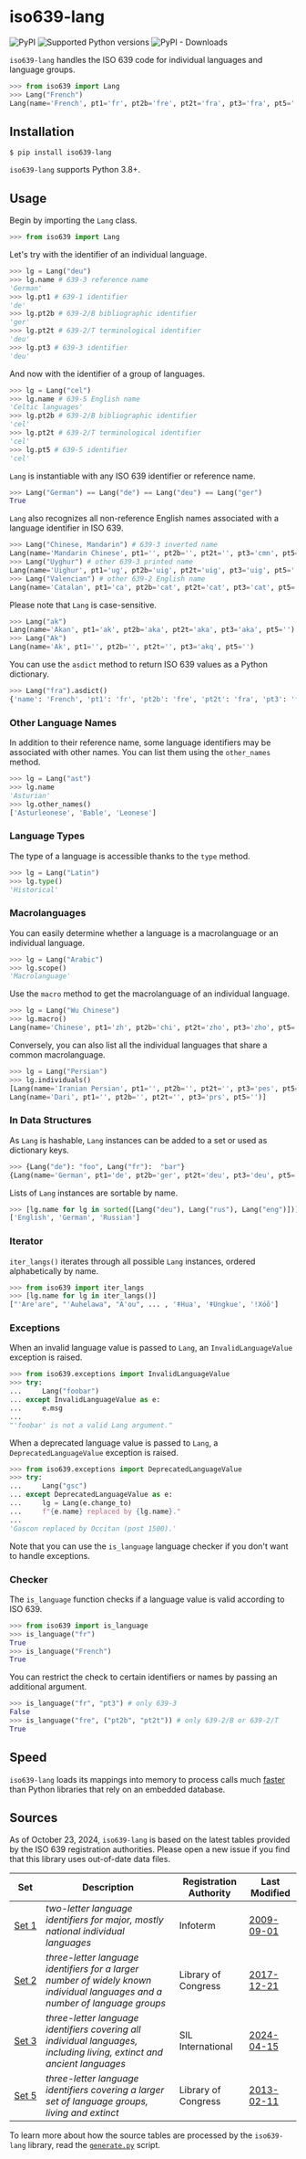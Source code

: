 
# iso639-lang

![PyPI](https://img.shields.io/pypi/v/iso639-lang)
![Supported Python versions](https://img.shields.io/pypi/pyversions/iso639-lang.svg)
![PyPI - Downloads](https://img.shields.io/pypi/dm/iso639-lang)
  
`iso639-lang` handles the ISO 639 code for individual languages and language groups.

```python
>>> from iso639 import Lang
>>> Lang("French")
Lang(name='French', pt1='fr', pt2b='fre', pt2t='fra', pt3='fra', pt5='')
```

## Installation

```console
$ pip install iso639-lang
```
`iso639-lang` supports Python 3.8+.  
  
## Usage

Begin by importing the `Lang` class.
```python
>>> from iso639 import Lang
```

Let's try with the identifier of an individual language.
```python
>>> lg = Lang("deu")
>>> lg.name # 639-3 reference name
'German'
>>> lg.pt1 # 639-1 identifier
'de'
>>> lg.pt2b # 639-2/B bibliographic identifier
'ger'
>>> lg.pt2t # 639-2/T terminological identifier
'deu'
>>> lg.pt3 # 639-3 identifier
'deu'
```

And now with the identifier of a group of languages.
```python
>>> lg = Lang("cel")
>>> lg.name # 639-5 English name
'Celtic languages'
>>> lg.pt2b # 639-2/B bibliographic identifier
'cel'
>>> lg.pt2t # 639-2/T terminological identifier
'cel'
>>> lg.pt5 # 639-5 identifier
'cel'
```

`Lang` is instantiable with any ISO 639 identifier or reference name.
```python
>>> Lang("German") == Lang("de") == Lang("deu") == Lang("ger")
True
```

`Lang` also recognizes all non-reference English names associated with a language identifier in ISO 639.
```python
>>> Lang("Chinese, Mandarin") # 639-3 inverted name
Lang(name='Mandarin Chinese', pt1='', pt2b='', pt2t='', pt3='cmn', pt5='')
>>> Lang("Uyghur") # other 639-3 printed name
Lang(name='Uighur', pt1='ug', pt2b='uig', pt2t='uig', pt3='uig', pt5='')
>>> Lang("Valencian") # other 639-2 English name
Lang(name='Catalan', pt1='ca', pt2b='cat', pt2t='cat', pt3='cat', pt5='')
```

Please note that `Lang` is case-sensitive.
```python
>>> Lang("ak")
Lang(name='Akan', pt1='ak', pt2b='aka', pt2t='aka', pt3='aka', pt5='')
>>> Lang("Ak")
Lang(name='Ak', pt1='', pt2b='', pt2t='', pt3='akq', pt5='')
```

You can use the `asdict` method to return ISO 639 values as a Python dictionary.
```python
>>> Lang("fra").asdict()
{'name': 'French', 'pt1': 'fr', 'pt2b': 'fre', 'pt2t': 'fra', 'pt3': 'fra', 'pt5': ''}
```

### Other Language Names

In addition to their reference name, some language identifiers may be associated with other names. You can list them using the `other_names` method.
```python
>>> lg = Lang("ast")
>>> lg.name
'Asturian'
>>> lg.other_names()
['Asturleonese', 'Bable', 'Leonese']
```

### Language Types

The type of a language is accessible thanks to the `type` method.
```python
>>> lg = Lang("Latin")
>>> lg.type()
'Historical'
```

### Macrolanguages

You can easily determine whether a language is a macrolanguage or an individual language.
```python
>>> lg = Lang("Arabic")
>>> lg.scope()
'Macrolanguage'
```

Use the `macro` method to get the macrolanguage of an individual language.
```python
>>> lg = Lang("Wu Chinese")
>>> lg.macro()
Lang(name='Chinese', pt1='zh', pt2b='chi', pt2t='zho', pt3='zho', pt5='')
```

Conversely, you can also list all the individual languages that share a common macrolanguage.
```python
>>> lg = Lang("Persian")
>>> lg.individuals()
[Lang(name='Iranian Persian', pt1='', pt2b='', pt2t='', pt3='pes', pt5=''), 
Lang(name='Dari', pt1='', pt2b='', pt2t='', pt3='prs', pt5='')]
```

### In Data Structures

As `Lang` is hashable, `Lang` instances can be added to a set or used as dictionary keys.
```python
>>> {Lang("de"): "foo", Lang("fr"):  "bar"}
{Lang(name='German', pt1='de', pt2b='ger', pt2t='deu', pt3='deu', pt5=''): 'foo', Lang(name='French', pt1='fr', pt2b='fre', pt2t='fra', pt3='fra', pt5=''): 'bar'}
```

Lists of `Lang` instances are sortable by name. 
```python
>>> [lg.name for lg in sorted([Lang("deu"), Lang("rus"), Lang("eng")])]
['English', 'German', 'Russian']
```

### Iterator

`iter_langs()` iterates through all possible `Lang` instances, ordered alphabetically by name.

```python
>>> from iso639 import iter_langs
>>> [lg.name for lg in iter_langs()]
["'Are'are", "'Auhelawa", "A'ou", ... , 'ǂHua', 'ǂUngkue', 'ǃXóõ']
```

### Exceptions

When an invalid language value is passed to `Lang`, an `InvalidLanguageValue` exception is raised.
```python
>>> from iso639.exceptions import InvalidLanguageValue
>>> try:
...     Lang("foobar")
... except InvalidLanguageValue as e:
...     e.msg
... 
"'foobar' is not a valid Lang argument."
```

When a deprecated language value is passed to `Lang`, a `DeprecatedLanguageValue` exception is raised.
```python
>>> from iso639.exceptions import DeprecatedLanguageValue
>>> try:
...     Lang("gsc")
... except DeprecatedLanguageValue as e:
...     lg = Lang(e.change_to)
...     f"{e.name} replaced by {lg.name}."
...
'Gascon replaced by Occitan (post 1500).'
```

Note that you can use the `is_language` language checker if you don't want to handle exceptions.

### Checker

The `is_language` function checks if a language value is valid according to ISO 639.

```python
>>> from iso639 import is_language
>>> is_language("fr")
True
>>> is_language("French")
True
```

You can restrict the check to certain identifiers or names by passing an additional argument.
```python
>>> is_language("fr", "pt3") # only 639-3
False
>>> is_language("fre", ("pt2b", "pt2t")) # only 639-2/B or 639-2/T
True
```

## Speed

`iso639-lang` loads its mappings into memory to process calls much [faster](https://github.com/LBeaudoux/benchmark-iso639) than Python libraries that rely on an embedded database.


## Sources

As of October 23, 2024, `iso639-lang` is based on the latest tables provided by the ISO 639 registration authorities. Please open a new issue if you find that this library uses out-of-date data files.
 
| Set                                                                            | Description                                                                                                                  | Registration Authority | Last Modified                                                             |
|--------------------------------------------------------------------------------|------------------------------------------------------------------------------------------------------------------------------|------------------------|---------------------------------------------------------------------------|
| [Set 1](https://iso639-3.sil.org/sites/iso639-3/files/downloads/iso-639-3.tab) | _two-letter language identifiers for major, mostly national individual languages_                                            | Infoterm               | [2009-09-01](https://www.loc.gov/standards/iso639-2/php/code_changes.php) |
| [Set 2](https://www.loc.gov/standards/iso639-2/ISO-639-2_utf-8.txt)            | _three-letter language identifiers for a larger number of widely known individual languages and a number of language groups_ | Library of Congress    | [2017-12-21](https://www.loc.gov/standards/iso639-2/php/code_changes.php) |
| [Set 3](https://iso639-3.sil.org/sites/iso639-3/files/downloads/iso-639-3.tab) | _three-letter language identifiers covering all individual languages, including living, extinct and ancient languages_       | SIL International      | [2024-04-15](https://iso639-3.sil.org/code_tables/download_tables)        |
| [Set 5](http://id.loc.gov/vocabulary/iso639-5.tsv)                             | _three-letter language identifiers covering a larger set of language groups, living and extinct_                             | Library of Congress    | [2013-02-11](https://www.loc.gov/standards/iso639-5/changes.php)          |

To learn more about how the source tables are processed by the `iso639-lang` library, read the [`generate.py`](https://github.com/LBeaudoux/iso639/blob/master/generate.py) script.

